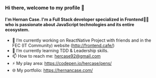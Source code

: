 ### Hi there, welcome to my profile 👋

#### I'm Hernan Case. I'm a Full Stack developer specialized in Frontend👨‍💻 who is passionate about JavaScript technologies and its entire ecosystem.

- 🔭 I’m currently working on ReactNative Project with friends and in the FEC (IT Community) website (http://frontend.cafe/)
- 🌱 I’m currently learning TDD & Leadership skills.
- 📫 How to reach me: hercase92@gmail.com
- ⚡ My play area: https://codepen.io/hercase/pens/
- 🌐 My portfolio: https://hernancase.com/

<!--
**hercase/hercase** is a ✨ _special_ ✨ repository because its `README.md` (this file) appears on your GitHub profile.

Here are some ideas to get you started:

- 🔭 I’m currently working on ...
- 🌱 I’m currently learning ...
- 👯 I’m looking to collaborate on ...
- 🤔 I’m looking for help with ...
- 💬 Ask me about ...
- 📫 How to reach me: ...
- 😄 Pronouns: ...
- ⚡ Fun fact: ...
-->
